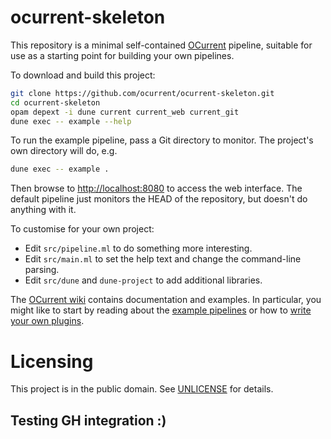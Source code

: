 # ocurrent-skeleton

This repository is a minimal self-contained [OCurrent][] pipeline,
suitable for use as a starting point for building your own pipelines.

To download and build this project:

```bash
git clone https://github.com/ocurrent/ocurrent-skeleton.git
cd ocurrent-skeleton
opam depext -i dune current current_web current_git
dune exec -- example --help
```

To run the example pipeline, pass a Git directory to monitor.
The project's own directory will do, e.g.

```bash
dune exec -- example .
```

Then browse to <http://localhost:8080> to access the web interface.
The default pipeline just monitors the HEAD of the repository, but
doesn't do anything with it.

To customise for your own project:

- Edit `src/pipeline.ml` to do something more interesting.
- Edit `src/main.ml` to set the help text and change the command-line parsing.
- Edit `src/dune` and `dune-project` to add additional libraries.

The [OCurrent wiki][] contains documentation and examples.
In particular, you might like to start by reading about the
[example pipelines][] or how to [write your own plugins][writing-plugins].

# Licensing

This project is in the public domain.
See [UNLICENSE][] for details.

[OCurrent]: https://github.com/ocurrent/ocurrent
[docker-base-images]: https://github.com/ocurrent/docker-base-images
[ocaml-ci]: https://github.com/ocurrent/ocaml-ci/
[writing-plugins]: https://github.com/ocurrent/ocurrent/wiki/Writing-plugins
[example pipelines]: https://github.com/ocurrent/ocurrent/wiki/Example-pipelines
[OCurrent wiki]: https://github.com/ocurrent/ocurrent/wiki
[UNLICENSE]: ./UNLICENSE

## Testing GH integration :)
